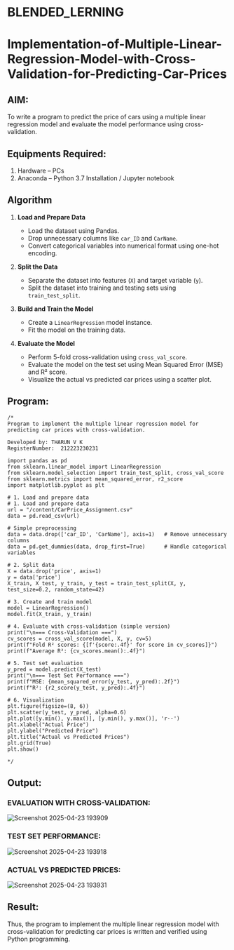 # BLENDED_LERNING
# Implementation-of-Multiple-Linear-Regression-Model-with-Cross-Validation-for-Predicting-Car-Prices

## AIM:
To write a program to predict the price of cars using a multiple linear regression model and evaluate the model performance using cross-validation.

## Equipments Required:
1. Hardware – PCs
2. Anaconda – Python 3.7 Installation / Jupyter notebook

## Algorithm

1. **Load and Prepare Data**  
   - Load the dataset using Pandas.  
   - Drop unnecessary columns like `car_ID` and `CarName`.  
   - Convert categorical variables into numerical format using one-hot encoding.

2. **Split the Data**  
   - Separate the dataset into features (`X`) and target variable (`y`).  
   - Split the dataset into training and testing sets using `train_test_split`.

3. **Build and Train the Model**  
   - Create a `LinearRegression` model instance.  
   - Fit the model on the training data.

4. **Evaluate the Model**  
   - Perform 5-fold cross-validation using `cross_val_score`.  
   - Evaluate the model on the test set using Mean Squared Error (MSE) and R² score.  
   - Visualize the actual vs predicted car prices using a scatter plot.

## Program:
```
/*
Program to implement the multiple linear regression model for predicting car prices with cross-validation.

Developed by: THARUN V K
RegisterNumber:  212223230231

import pandas as pd
from sklearn.linear_model import LinearRegression
from sklearn.model_selection import train_test_split, cross_val_score
from sklearn.metrics import mean_squared_error, r2_score
import matplotlib.pyplot as plt

# 1. Load and prepare data
# 1. Load and prepare data
url = "/content/CarPrice_Assignment.csv"
data = pd.read_csv(url)

# Simple preprocessing
data = data.drop(['car_ID', 'CarName'], axis=1)   # Remove unnecessary columns
data = pd.get_dummies(data, drop_first=True)      # Handle categorical variables

# 2. Split data
X = data.drop('price', axis=1)
y = data['price']
X_train, X_test, y_train, y_test = train_test_split(X, y, test_size=0.2, random_state=42)

# 3. Create and train model
model = LinearRegression()
model.fit(X_train, y_train)

# 4. Evaluate with cross-validation (simple version)
print("\n=== Cross-Validation ===")
cv_scores = cross_val_score(model, X, y, cv=5)
print(f"Fold R² scores: {[f'{score:.4f}' for score in cv_scores]}")
print(f"Average R²: {cv_scores.mean():.4f}")

# 5. Test set evaluation
y_pred = model.predict(X_test)
print("\n=== Test Set Performance ===")
print(f"MSE: {mean_squared_error(y_test, y_pred):.2f}")
print(f"R²: {r2_score(y_test, y_pred):.4f}")

# 6. Visualization
plt.figure(figsize=(8, 6))
plt.scatter(y_test, y_pred, alpha=0.6)
plt.plot([y.min(), y.max()], [y.min(), y.max()], 'r--')
plt.xlabel("Actual Price")
plt.ylabel("Predicted Price")
plt.title("Actual vs Predicted Prices")
plt.grid(True)
plt.show()

*/
```

## Output:
### EVALUATION WITH CROSS-VALIDATION:
![Screenshot 2025-04-23 193909](https://github.com/user-attachments/assets/06612350-deff-4bf1-99bd-b40a3f1ce6ec)

### TEST SET PERFORMANCE:
![Screenshot 2025-04-23 193918](https://github.com/user-attachments/assets/3daf1ea3-2562-4e2a-8bc7-b6206d77d2cb)

### ACTUAL VS PREDICTED PRICES:
![Screenshot 2025-04-23 193931](https://github.com/user-attachments/assets/28a956bb-b201-471a-84a8-3f0f3d012a00)

## Result:
Thus, the program to implement the multiple linear regression model with cross-validation for predicting car prices is written and verified using Python programming.
